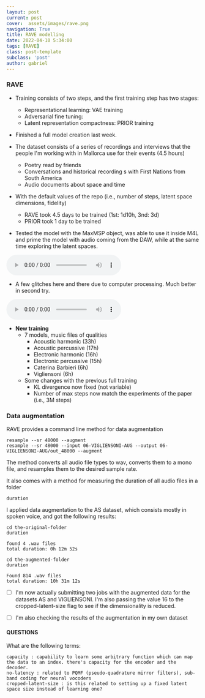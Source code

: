 ```yaml
---
layout: post
current: post
cover:  assets/images/rave.png
navigation: True
title: RAVE modelling
date: 2022-04-10 5:34:00
tags: [RAVE]
class: post-template
subclass: 'post'
author: gabriel
---
```


### RAVE
- Training consists of two steps, and the first training step has two stages:
  - Representational learning: VAE training 
  - Adversarial fine tuning: 
  - Latent representation compactness: PRIOR training

- Finished a full model creation last week. 
- The dataset consists of a series of recordings and interviews that the people I'm working with in Mallorca use for their events (4.5 hours)
  - Poetry read by friends
  - Conversations and historical recording s with First Nations from South America
  - Audio documents about space and time
  
- With the default values of the repo (i.e., number of steps, latent space dimensions, fidelity) 
  - RAVE took 4.5 days to be trained (1st: 1d10h, 3nd: 3d)
  - PRIOR took 1 day to be trained

- Tested the model with the MaxMSP object, was able to use it inside M4L and prime the model with audio coming from the DAW, while at the same time exploring the latent spaces.

 <audio controls>
  <source src="assets/sounds/AS-01.mp3" type="audio/mpeg">
Your browser does not support the audio element.
</audio> 

- A few glitches here and there due to computer processing. Much better in second try. 

<audio controls>
  <source src="assets/sounds/AS-02.mp3" type="audio/mpeg">
Your browser does not support the audio element.
</audio> 


- **New training**
  - 7 models, music files of qualities
    - Acoustic harmonic (33h)
    - Acoustic percussive (17h)
    - Electronic harmonic (16h)
    - Electronic percussive (15h)
    - Caterina Barbieri (6h)
    - Vigliensoni (6h)
  - Some changes with the previous full training
    - KL divergence now fixed (not variable)
    - Number of max steps now match the experiments of the paper (i.e., 3M steps)


### Data augmentation

RAVE provides a command line method for data augmentation

```
resample --sr 48000 --augment
resample --sr 48000 --input 06-VIGLIENSONI-AUG --output 06-VIGLIENSONI-AUG/out_48000 --augment
```

The method converts all audio file types to wav, converts them to a mono file, and resamples them to the desired sample rate. 

It also comes with a method for measuring the duration of all audio files in a folder

```
duration
```

I applied data augmentation to the AS dataset, which consists mostly in spoken voice, and got the following results:

```
cd the-original-folder
duration

found 4 .wav files
total duration: 0h 12m 52s

cd the-augmented-folder
duration

Found 814 .wav files
total duration: 10h 31m 12s
```

- [ ] I'm now actually submitting two jobs with the augmented data for the datasets AS and VIGLIENSONI. I'm also passing the value 16 to the cropped-latent-size flag to see if the dimensionality is reduced.

- [ ] I'm also checking the results of the augmentation in my own dataset

#### QUESTIONS 

What are the following terms:
```
capacity : capability to learn some arbitrary function which can map the data to an index. there's capacity for the encoder and the decoder.
no-latency : related to PQMF (pseudo-quadrature mirror filters), sub-band coding for neural vocoders
cropped-latent-size : is this related to setting up a fixed latent space size instead of learning one?
```

